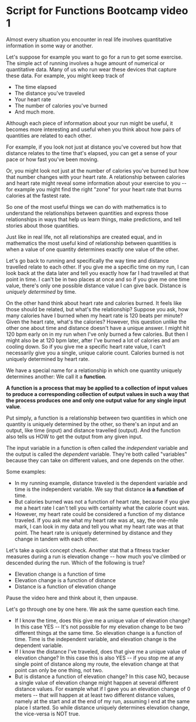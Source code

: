 # Script for Functions Bootcamp video 1

Almost every situation you encounter in real life involves quantitative information in some way or another. 

Let's suppose for example you want to go for a run to get some exercise. The simple act of running involves a huge amount of numerical or quantitative data. Many of us who run wear these devices that capture these data. For example, you might keep track of 

- The time elapsed
- The distance you've traveled
- Your heart rate
- The number of calories you've burned 
- And much more. 

Although each piece of information about your run might be useful, it becomes more interesting and useful when you think about how pairs of quantities are related to each other. 

For example, if you look not just at distance you've covered but how that distance relates to the time that's elapsed, you can get a sense of your pace or how fast you've been moving. 

Or, you might look not just at the number of calories you've burned but how that number changes with your heart rate. A relationship between calories and heart rate might reveal some information about your exercise to you -- for example you might find the right "zone" for your heart rate that burns calories at the fastest rate. 

So one of the most useful things we can do with mathematics is to understand the relationships between quantities and express those relationships in ways that help us learn things, make predictions, and tell stories about those quantities. 

Just like in real life, not all relationships are created equal, and in mathematics the most useful kind of relationship between quantities is when a value of one quantity determines exactly one value of the other. 

Let's go back to running and specifically the way time and distance travelled relate to each other. If you give me a specific time on my run, I can look back at the data later and tell you exactly how far I had travelled at that point in time. I can't be in two places at once and so if you give me one time value, there's only one possible distance value I can give back. Distance is *uniquely determined* by time. 

On the other hand think about heart rate and calories burned. It feels like those should be related, but what's the relationship? Suppose you ask, how many calories have I burned when my heart rate is 120 beats per minute? Given the heart rate, what's the calories? However, this question unlike the other one about time and distance doesn't have a unique answer. I might hit 120 bpm early on in my run when I've only burned a few calories. But then I might also be at 120 bpm later, after I've burned a lot of calories and am cooling down. So if you give me a specific heart rate value, I can't necessarily give you a single, unique calorie count. Calories burned is not uniquely determined by heart rate. 

We have a special name for a relationship in which one quantity uniquely determines another: We call it a **function**. 

**A function is a process that may be applied to a collection of input values to produce a corresponding collection of output values in such a way that the process produces one and only one output value for any single input value**.

Put simply, a function is a relationship between two quantities in which one quantity is uniquely determined by the other, so there's an input and an output, like time (input) and distance travelled (output). And the function also tells us HOW to get the output from any given input. 

The input variable in a function is often called the *independent* variable and the output is called the *dependent* variable. They're both called "variables" because they can take on different values, and one depends on the other. 

Some examples: 

- In my running example, distance traveled is the dependent variable and time is the independent variable. We say that distance **is a function of** time. 
- But calories burned was not a function of heart rate, because if you give me a heart rate I can't tell you with certainty what the calorie count was. 
- However, my heart rate could be considered a function of my distance traveled. If you ask me what my heart rate was at, say, the one-mile mark, I can look in my data and tell you what my heart rate was at that point. The heart rate is uniquely determined by distance and they change in tandem with each other. 


Let's take a quick concept check. Another stat that a fitness tracker measures during a run is elevation change -- how much you've climbed or descended during the run. Which of the following is true? 

- Elevation change is a function of time
- Elevation change is a function of distance
- Distance is a function of elevation change 

Pause the video here and think about it, then unpause. 

Let's go through one by one here. We ask the same question each time. 

- If I know the time, does this give me a unique value of elevation change? In this case YES -- It's not possible for my elevation change to be two different things at the same time. So elevation change is a function of time. Time is the independent variable, and elevation change is the dependent variable. 
- If I know the distance I've traveled, does that give me a unique value of elevation change? In this case this is also YES -- if you stop me at any single point of distance along my route, the elevation change at that point can only be one thing, not two. 
- But is distance a function of elevation change? In this case NO, because a single value of elevation change might happen at several different distance values. For example what if I gave you an elevation change of 0 meters -- that will happen at at least two different distance values, namely at the start and at the end of my run, assuming I end at the same place I started. So while distance uniquely determines elevation change, the vice-versa is NOT true. 